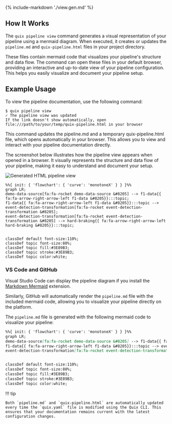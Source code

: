 {% include-markdown './view.gen.md' %}

## How It Works

The `quix pipeline view` command generates a visual representation of your pipeline using a mermaid diagram. When executed, it creates or updates the `pipeline.md` and `quix-pipeline.html` files in your project directory. 

These files contain mermaid code that visualizes your pipeline's structure and data flow. The command can open these files in your default browser, providing an interactive and up-to-date view of your pipeline configuration. This helps you easily visualize and document your pipeline setup.

## Example Usage

To view the pipeline documentation, use the following command:

```
$ quix pipeline view
✓ The pipeline view was updated
If the link doesn't show automatically, open file:///path/to/your/temp/quix-pipeline.html in your browser
```
This command updates the pipeline.md and a temporary quix-pipeline.html file, which opens automatically in your browser. This allows you to view and interact with your pipeline documentation directly.

The screenshot below illustrates how the pipeline view appears when opened in a browser. It visually represents the structure and data flow of your pipeline, making it easy to understand and document your setup.

![Generated HTML pipeline view](../../../images/cli/pipeline-view-screenshot.png)


```mermaid
%%{ init: { 'flowchart': { 'curve': 'monotoneX' } } }%%
graph LR;
demo-data-source[fa:fa-rocket demo-data-source &#8205] --> f1-data{{ fa:fa-arrow-right-arrow-left f1-data &#8205}}:::topic;
f1-data{{ fa:fa-arrow-right-arrow-left f1-data &#8205}}:::topic --> event-detection-transformation[fa:fa-rocket event-detection-transformation &#8205];
event-detection-transformation[fa:fa-rocket event-detection-transformation &#8205] --> hard-braking{{ fa:fa-arrow-right-arrow-left hard-braking &#8205}}:::topic;


classDef default font-size:110%;
classDef topic font-size:80%;
classDef topic fill:#3E89B3;
classDef topic stroke:#3E89B3;
classDef topic color:white;
```

### VS Code and GitHub 

Visual Studio Code can display the pipeline diagram if you install the [Markdown Mermaid](https://marketplace.visualstudio.com/items?itemName=bierner.markdown-mermaid) extension.

Similarly, GitHub will automatically render the `pipeline.md` file with the included mermaid code, allowing you to visualize your pipeline directly on the platform.

The `pipeline.md` file is generated with the following mermaid code to visualize your pipeline:

```markdown
%%{ init: { 'flowchart': { 'curve': 'monotoneX' } } }%%
graph LR;
demo-data-source[fa:fa-rocket demo-data-source &#8205] --> f1-data{{ fa:fa-arrow-right-arrow-left f1-data &#8205}}:::topic;
f1-data{{ fa:fa-arrow-right-arrow-left f1-data &#8205}}:::topic --> event-detection-transformation[fa:fa-rocket event-detection-transformation &#8205];
event-detection-transformation[fa:fa-rocket event-detection-transformation &#8205] --> hard-braking{{ fa:fa-arrow-right-arrow-left hard-braking &#8205}}:::topic;


classDef default font-size:110%;
classDef topic font-size:80%;
classDef topic fill:#3E89B3;
classDef topic stroke:#3E89B3;
classDef topic color:white;
```

!!! tip

    Both `pipeline.md` and `quix-pipeline.html` are automatically updated every time the `quix.yaml` file is modified using the Quix CLI. This ensures that your documentation remains current with the latest configuration changes.